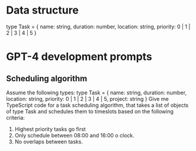 # Data structure
type Task = {
  name: string,
  duration: number,
  location: string,
  priority: 0 | 1 | 2 | 3 | 4 | 5
}

# GPT-4 development prompts

## Scheduling algorithm
Assume the following types:
type Task = {
  name: string,
  duration: number,
  location: string,
  priority: 0 | 1 | 2 | 3 | 4 | 5,
  project: string
}
Give me TypeScript code for a task scheduling algorithm, that takes a list of objects of type Task and schedules them to timeslots based on the following criteria:
1. Highest priority tasks go first
2. Only schedule between 08:00 and 16:00 o clock.
3. No overlaps between tasks.
